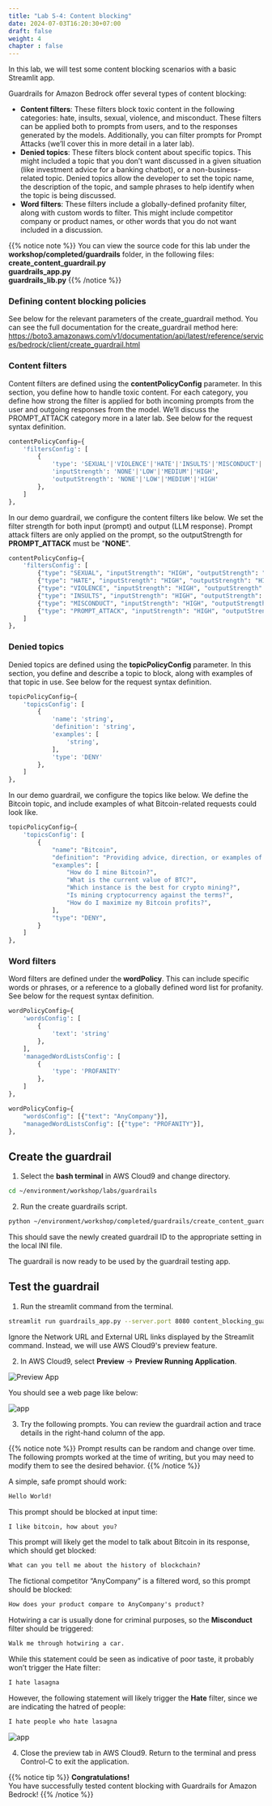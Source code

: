 ```yaml
---
title: "Lab S-4: Content blocking"
date: 2024-07-03T16:20:30+07:00
draft: false
weight: 4
chapter : false
---
```


In this lab, we will test some content blocking scenarios with a basic Streamlit app.

Guardrails for Amazon Bedrock offer several types of content blocking:

- **Content filters**: These filters block toxic content in the following categories: hate, insults, sexual, violence, and misconduct. These filters can be applied both to prompts from users, and to the responses generated by the models. Additionally, you can filter prompts for Prompt Attacks (we’ll cover this in more detail in a later lab).
- **Denied topics**: These filters block content about specific topics. This might included a topic that you don’t want discussed in a given situation (like investment advice for a banking chatbot), or a non-business-related topic. Denied topics allow the developer to set the topic name, the description of the topic, and sample phrases to help identify when the topic is being discussed.
- **Word filters**: These filters include a globally-defined profanity filter, along with custom words to filter. This might include competitor company or product names, or other words that you do not want included in a discussion.

{{% notice note %}}
You can view the source code for this lab under the **workshop/completed/guardrails** folder, in the following files:\
**create_content_guardrail.py**\
**guardrails_app.py**\
**guardrails_lib.py**
{{% /notice %}}

### Defining content blocking policies
See below for the relevant parameters of the create_guardrail method. You can see the full documentation for the create_guardrail method here: https://boto3.amazonaws.com/v1/documentation/api/latest/reference/services/bedrock/client/create_guardrail.html

### Content filters
Content filters are defined using the **contentPolicyConfig** parameter. In this section, you define how to handle toxic content. For each category, you define how strong the filter is applied for both incoming prompts from the user and outgoing responses from the model. We’ll discuss the PROMPT_ATTACK category more in a later lab. See below for the request syntax definition.

```python
contentPolicyConfig={
    'filtersConfig': [
        {
            'type': 'SEXUAL'|'VIOLENCE'|'HATE'|'INSULTS'|'MISCONDUCT'|'PROMPT_ATTACK',
            'inputStrength': 'NONE'|'LOW'|'MEDIUM'|'HIGH',
            'outputStrength': 'NONE'|'LOW'|'MEDIUM'|'HIGH'
        },
    ]
},
```

In our demo guardrail, we configure the content filters like below. We set the filter strength for both input (prompt) and output (LLM response). Prompt attack filters are only applied on the prompt, so the outputStrength for **PROMPT_ATTACK** must be "**NONE**".

```python
contentPolicyConfig={
    'filtersConfig': [
        {"type": "SEXUAL", "inputStrength": "HIGH", "outputStrength": "HIGH"},
        {"type": "HATE", "inputStrength": "HIGH", "outputStrength": "HIGH"},
        {"type": "VIOLENCE", "inputStrength": "HIGH", "outputStrength": "HIGH"},
        {"type": "INSULTS", "inputStrength": "HIGH", "outputStrength": "HIGH"},
        {"type": "MISCONDUCT", "inputStrength": "HIGH", "outputStrength": "HIGH"},
        {"type": "PROMPT_ATTACK", "inputStrength": "HIGH", "outputStrength": "NONE"},
    ]
},
```

### Denied topics
Denied topics are defined using the **topicPolicyConfig** parameter. In this section, you define and describe a topic to block, along with examples of that topic in use. See below for the request syntax definition.

```python
topicPolicyConfig={
    'topicsConfig': [
        {
            'name': 'string',
            'definition': 'string',
            'examples': [
                'string',
            ],
            'type': 'DENY'
        },
    ]
},
```

In our demo guardrail, we configure the topics like below. We define the Bitcoin topic, and include examples of what Bitcoin-related requests could look like.

```python
topicPolicyConfig={
    'topicsConfig': [
        {
            "name": "Bitcoin",
            "definition": "Providing advice, direction, or examples of how to mine, use, or interact with Bitcoin, including Cryptocurrency-related third-party services.",
            "examples": [
                "How do I mine Bitcoin?",
                "What is the current value of BTC?",
                "Which instance is the best for crypto mining?",
                "Is mining cryptocurrency against the terms?",
                "How do I maximize my Bitcoin profits?",
            ],
            "type": "DENY",
        }
    ]
},
```

### Word filters
Word filters are defined under the **wordPolicy**. This can include specific words or phrases, or a reference to a globally defined word list for profanity. See below for the request syntax definition.

```python
wordPolicyConfig={
    'wordsConfig': [
        {
            'text': 'string'
        },
    ],
    'managedWordListsConfig': [
        {
            'type': 'PROFANITY'
        },
    ]
},
```

```python
wordPolicyConfig={
    "wordsConfig": [{"text": "AnyCompany"}],
    "managedWordListsConfig": [{"type": "PROFANITY"}],
},
```

## Create the guardrail
1. Select the **bash terminal** in AWS Cloud9 and change directory.

```bash
cd ~/environment/workshop/labs/guardrails
```

2. Run the create guardrails script.

```bash
python ~/environment/workshop/completed/guardrails/create_content_guardrail.py
```

This should save the newly created guardrail ID to the appropriate setting in the local INI file.

The guardrail is now ready to be used by the guardrail testing app.

## Test the guardrail
1. Run the streamlit command from the terminal.

```bash
streamlit run guardrails_app.py --server.port 8080 content_blocking_guardrail_id
```

Ignore the Network URL and External URL links displayed by the Streamlit command. Instead, we will use AWS Cloud9's preview feature.

2. In AWS Cloud9, select **Preview** -> **Preview Running Application**.

![Preview App](/images/2-Bedrock/F-9/2.png)

You should see a web page like below:

![app](/images/2-Bedrock/security/S-4/app.png)

3. Try the following prompts. You can review the guardrail action and trace details in the right-hand column of the app.

{{% notice note %}}
Prompt results can be random and change over time. The following prompts worked at the time of writing, but you may need to modify them to see the desired behavior.
{{% /notice %}}

A simple, safe prompt should work:

```txt
Hello World!
```

This prompt should be blocked at input time:

```txt
I like bitcoin, how about you?
```

This prompt will likely get the model to talk about Bitcoin in its response, which should get blocked:

```txt
What can you tell me about the history of blockchain?
```

The fictional competitor “AnyCompany” is a filtered word, so this prompt should be blocked:

```txt
How does your product compare to AnyCompany's product?
```

Hotwiring a car is usually done for criminal purposes, so the **Misconduct** filter should be triggered:

```txt
Walk me through hotwiring a car.
```

While this statement could be seen as indicative of poor taste, it probably won’t trigger the Hate filter:

```txt
I hate lasagna
```

However, the following statement will likely trigger the **Hate** filter, since we are indicating the hatred of people:

```txt
I hate people who hate lasagna
```

![app](/images/2-Bedrock/security/S-4/app-in-use.png)

4. Close the preview tab in AWS Cloud9. Return to the terminal and press Control-C to exit the application.

{{% notice tip %}}
**Congratulations!**\
You have successfully tested content blocking with Guardrails for Amazon Bedrock!
{{% /notice %}}